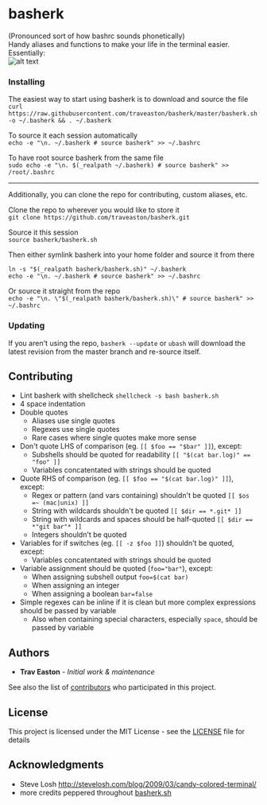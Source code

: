# basherk

(Pronounced sort of how bashrc sounds phonetically)  
Handy aliases and functions to make your life in the terminal easier. Essentially:  
![alt text](https://imgs.xkcd.com/comics/automation.png "xkcd: Automation")

### Installing

The easiest way to start using basherk is to download and source the file  
`curl https://raw.githubusercontent.com/traveaston/basherk/master/basherk.sh -o ~/.basherk && . ~/.basherk`

To source it each session automatically  
`echo -e "\n. ~/.basherk # source basherk" >> ~/.bashrc`

To have root source basherk from the same file  
`sudo echo -e "\n. $(_realpath ~/.basherk) # source basherk" >> /root/.bashrc`

___

Additionally, you can clone the repo for contributing, custom aliases, etc.

Clone the repo to wherever you would like to store it  
`git clone https://github.com/traveaston/basherk.git`

Source it this session  
`source basherk/basherk.sh`

Then either symlink basherk into your home folder and source it from there  
```
ln -s "$(_realpath basherk/basherk.sh)" ~/.basherk
echo -e "\n. ~/.basherk # source basherk" >> ~/.bashrc
```

Or source it straight from the repo  
`echo -e "\n. \"$(_realpath basherk/basherk.sh)\" # source basherk" >> ~/.bashrc`

### Updating

If you aren't using the repo, `basherk --update` or `ubash` will download the latest revision from the master branch and re-source itself.

## Contributing

* Lint basherk with shellcheck `shellcheck -s bash basherk.sh`
* 4 space indentation
* Double quotes
  * Aliases use single quotes
  * Regexes use single quotes
  * Rare cases where single quotes make more sense
* Don't quote LHS of comparison (eg. `[[ $foo == "$bar" ]]`), except:
  * Subshells should be quoted for readability `[[ "$(cat bar.log)" == "foo" ]]`
  * Variables concatentated with strings should be quoted
* Quote RHS of comparison (eg. `[[ $foo == "$(cat bar.log)" ]]`), except:
  * Regex or pattern (and vars containing) shouldn't be quoted `[[ $os =~ (mac|unix) ]]`
  * String with wildcards shouldn't be quoted `[[ $dir == *.git* ]]`
  * String with wildcards and spaces should be half-quoted `[[ $dir == *"git bar"* ]]`
  * Integers shouldn't be quoted
* Variables for if switches (eg. `[[ -z $foo ]]`) shouldn't be quoted, except:
  * Variables concatentated with strings should be quoted
* Variable assignment should be quoted (`foo="bar"`), except:
  * When assigning subshell output `foo=$(cat bar)`
  * When assigning an integer
  * When assigning a boolean `bar=false`
* Simple regexes can be inline if it is clean but more complex expressions should be passed by variable
  * Also when containing special characters, especially `space`, should be passed by variable

## Authors

* **Trav Easton** - *Initial work & maintenance*

See also the list of [contributors](https://github.com/traveaston/basherk/graphs/contributors) who participated in this project.

## License

This project is licensed under the MIT License - see the [LICENSE](LICENSE) file for details

## Acknowledgments

* Steve Losh http://stevelosh.com/blog/2009/03/candy-colored-terminal/
* more credits peppered throughout [basherk.sh](basherk.sh)
